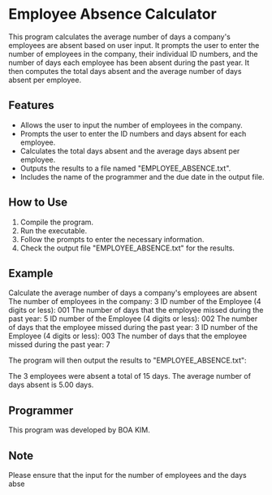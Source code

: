 # Employee Absence Calculator

This program calculates the average number of days a company's employees are absent based on user input. It prompts the user to enter the number of employees in the company, their individual ID numbers, and the number of days each employee has been absent during the past year. It then computes the total days absent and the average number of days absent per employee.

## Features

- Allows the user to input the number of employees in the company.
- Prompts the user to enter the ID numbers and days absent for each employee.
- Calculates the total days absent and the average days absent per employee.
- Outputs the results to a file named "EMPLOYEE_ABSENCE.txt".
- Includes the name of the programmer and the due date in the output file.

## How to Use

1. Compile the program.
2. Run the executable.
3. Follow the prompts to enter the necessary information.
4. Check the output file "EMPLOYEE_ABSENCE.txt" for the results.

## Example

Calculate the average number of days a company's employees are absent
The number of employees in the company: 3
ID number of the Employee (4 digits or less): 001
The number of days that the employee missed during the past year: 5
ID number of the Employee (4 digits or less): 002
The number of days that the employee missed during the past year: 3
ID number of the Employee (4 digits or less): 003
The number of days that the employee missed during the past year: 7


The program will then output the results to "EMPLOYEE_ABSENCE.txt":

The 3 employees were absent a total of 15 days.
The average number of days absent is 5.00 days.


## Programmer

This program was developed by BOA KIM.



## Note

Please ensure that the input for the number of employees and the days abse



